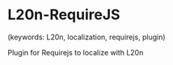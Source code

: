 L20n-RequireJS
==============
(keywords: L20n, localization, requirejs, plugin)

Plugin for Requirejs to localize with L20n
